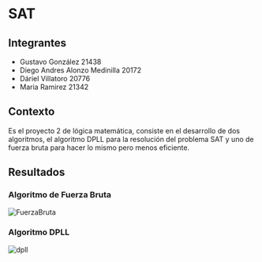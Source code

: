 # SAT 
## Integrantes
* Gustavo González 21438
* Diego Andres Alonzo Medinilla 20172
* Dáriel Villatoro 20776
* Maria Ramirez 21342
## Contexto
Es el proyecto 2 de lógica matemática, consiste en el desarrollo de dos algoritmos, el algoritmo DPLL para la resolución del problema SAT y uno de fuerza bruta para hacer lo mismo pero menos eficiente.
## Resultados
### Algoritmo de Fuerza Bruta

![FuerzaBruta](https://github.com/gusanitor8/DPLL/assets/84475020/076cb042-5952-4f1b-a2c7-71ba1eceb2cb)
### Algoritmo DPLL

![dpll](https://github.com/gusanitor8/DPLL/assets/84475020/10d948ca-9b93-42ea-92ab-6e28febd842e)
